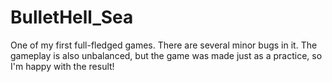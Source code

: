 # BulletHell_Sea
One of my first full-fledged games. 
There are several minor bugs in it. The gameplay is also unbalanced, but the game was made just as a practice, so I'm happy with the result!
 
